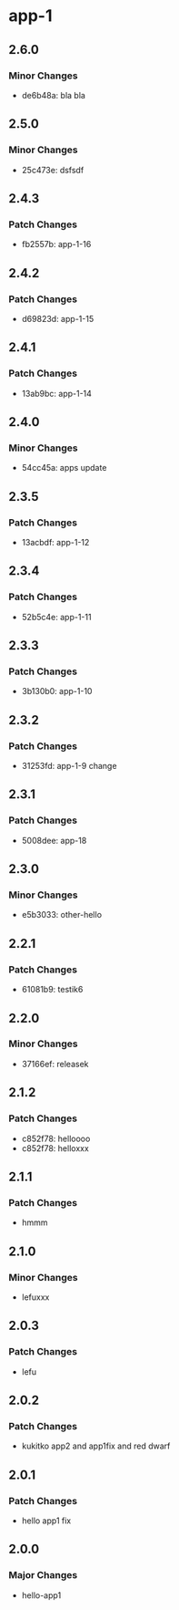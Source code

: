 # app-1

## 2.6.0

### Minor Changes

- de6b48a: bla bla

## 2.5.0

### Minor Changes

- 25c473e: dsfsdf

## 2.4.3

### Patch Changes

- fb2557b: app-1-16

## 2.4.2

### Patch Changes

- d69823d: app-1-15

## 2.4.1

### Patch Changes

- 13ab9bc: app-1-14

## 2.4.0

### Minor Changes

- 54cc45a: apps update

## 2.3.5

### Patch Changes

- 13acbdf: app-1-12

## 2.3.4

### Patch Changes

- 52b5c4e: app-1-11

## 2.3.3

### Patch Changes

- 3b130b0: app-1-10

## 2.3.2

### Patch Changes

- 31253fd: app-1-9 change

## 2.3.1

### Patch Changes

- 5008dee: app-18

## 2.3.0

### Minor Changes

- e5b3033: other-hello

## 2.2.1

### Patch Changes

- 61081b9: testik6

## 2.2.0

### Minor Changes

- 37166ef: releasek

## 2.1.2

### Patch Changes

- c852f78: helloooo
- c852f78: helloxxx

## 2.1.1

### Patch Changes

- hmmm

## 2.1.0

### Minor Changes

- lefuxxx

## 2.0.3

### Patch Changes

- lefu

## 2.0.2

### Patch Changes

- kukitko app2 and app1fix and red dwarf

## 2.0.1

### Patch Changes

- hello app1 fix

## 2.0.0

### Major Changes

- hello-app1
